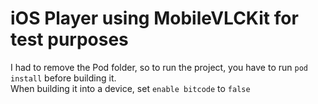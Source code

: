 # iOS Player using MobileVLCKit for test purposes

I had to remove the Pod folder, so to run the project, you have to run `pod install` before building it.<br>
When building it into a device, set `enable bitcode` to `false`
